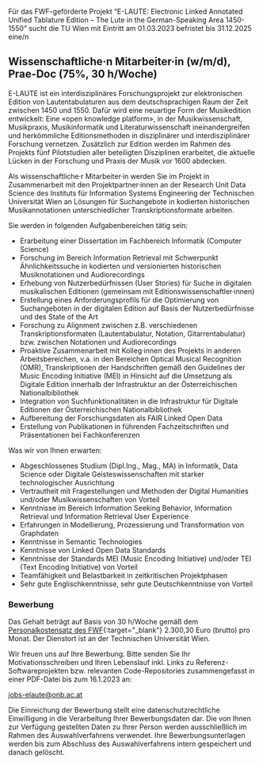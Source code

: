 Für das FWF-geförderte Projekt “E-LAUTE: Electronic Linked Annotated Unified Tablature Edition – The Lute in the German-Speaking Area 1450-1550” sucht die TU Wien mit Eintritt am 01.03.2023 befristet bis 31.12.2025 eine/n

## Wissenschaftliche&middot;n Mitarbeiter&middot;in (w/m/d), Prae-Doc (75%, 30 h/Woche)

E-LAUTE ist ein interdisziplinäres Forschungsprojekt zur elektronischen Edition von Lautentabulaturen aus dem deutschsprachigen Raum der Zeit zwischen 1450 und 1550. Dafür wird eine neuartige Form der Musikedition entwickelt: Eine «open knowledge platform», in der Musikwissenschaft, Musikpraxis, Musikinformatik und Literaturwissenschaft ineinandergreifen und herkömmliche Editionsmethoden in disziplinärer und interdisziplinärer Forschung vernetzen. Zusätzlich zur Edition werden im Rahmen des Projekts fünf Pilotstudien aller beteiligten Disziplinen erarbeitet, die aktuelle Lücken in der Forschung und Praxis der Musik vor 1600 abdecken.

Als wissenschaftliche&middot;r Mitarbeiter&middot;in werden Sie im Projekt in Zusammenarbeit mit den Projektpartner&middot;innen an der Research Unit Data Science des Instituts für Information Systems Engineering der Technischen Universität Wien an Lösungen für Suchangebote in kodierten historischen Musikannotationen unterschiedlicher Transkriptionsformate arbeiten. 

Sie werden in folgenden Aufgabenbereichen tätig sein:

* Erarbeitung einer Dissertation im Fachbereich Informatik (Computer Science) 
* Forschung im Bereich Information Retrieval mit Schwerpunkt Ähnlichkeitssuche in kodierten und versionierten historischen Musiknotationen und Audiorecordings
* Erhebung von Nutzerbedürfnissen (User Stories) für Suche in digitalen musikalischen Editionen (gemeinsam mit Editionswissenschaftler&middot;innen)
* Erstellung eines Anforderungsprofils für die Optimierung von Suchangeboten in der digitalen Edition auf Basis der Nutzerbedürfnisse und des State of the Art
* Forschung zu Alignment zwischen z.B. verschiedenen Transkriptionsformaten (Lautentabulatur, Notation, Gitarrentabulatur) bzw. zwischen Notationen und Audiorecordings
* Proaktive Zusammenarbeit mit Kolleg&middot;innen des Projekts in anderen Arbeitsbereichen, v.a. in den Bereichen Optical Musical Recognition (OMR), Transkriptionen der Handschriften gemäß den Guidelines der Music Encoding Initiative (MEI) in Hinsicht auf die Umsetzung als Digitale Edition innerhalb der Infrastruktur an der Österreichischen Nationalbibliothek
* Integration von Suchfunktionalitäten in die Infrastruktur für Digitale Editionen der Österreichischen Nationalbibliothek
* Aufbereitung der Forschungsdaten als FAIR Linked Open Data
* Erstellung von Publikationen in führenden Fachzeitschriften und Präsentationen bei Fachkonferenzen

Was wir von Ihnen erwarten:
* Abgeschlossenes Studium (Dipl.Ing., Mag., MA) in Informatik, Data Science oder Digitale Geisteswissenschaften mit starker technologischer Ausrichtung
* Vertrautheit mit Fragestellungen und Methoden der Digital Humanities und/oder Musikwissenschaften von Vorteil
* Kenntnisse im Bereich Information Seeking Behavior, Information Retrieval und Information Retrieval User Experience 
* Erfahrungen in Modellierung, Prozessierung und Transformation von Graphdaten
* Kenntnisse in Semantic Technologies
* Kenntnisse von Linked Open Data Standards
* Kenntnisse der Standards MEI (Music Encoding Initiative) und/oder TEI (Text Encoding Initiative) von Vorteil
* Teamfähigkeit und Belastbarkeit in zeitkritischen Projektphasen
* Sehr gute Englischkenntnisse, sehr gute Deutschkenntnisse von Vorteil

### Bewerbung

Das Gehalt beträgt auf Basis von 30 h/Woche gemäß dem [Personalkostensatz des FWF](https://www.fwf.ac.at/de/forschungsfoerderung/personalkostensaetze){:target="_blank"} 2.300,30 Euro (brutto) pro Monat. Der Dienstort ist an der Technischen Universität Wien.

Wir freuen uns auf Ihre Bewerbung. Bitte senden Sie Ihr Motivationsschreiben und Ihren Lebenslauf inkl. Links zu Referenz-Softwareprojekten bzw. relevanten Code-Repositories zusammengefasst in einer PDF-Datei bis zum 16.1.2023 an: 

[jobs-elaute@onb.ac.at](mailto:jobs-elaute@onb.ac.at?subject=Bewerbung%20Wissenschaftliche%20MitarbeiterIn%20InformationRetrieval)

Die Einreichung der Bewerbung stellt eine datenschutzrechtliche Einwilligung in die Verarbeitung Ihrer Bewerbungsdaten dar. Die von Ihnen zur Verfügung gestellten Daten zu Ihrer Person werden ausschließlich im Rahmen des Auswahlverfahrens verwendet. Ihre Bewerbungsunterlagen werden bis zum Abschluss des Auswahlverfahrens intern gespeichert und danach gelöscht.
